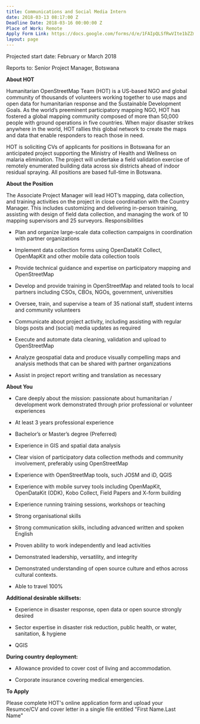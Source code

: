 ```yaml
---
title: Communications and Social Media Intern
date: 2018-03-13 08:17:00 Z
Deadline Date: 2018-03-16 00:00:00 Z
Place of Work: Remote
Apply Form Link: https://docs.google.com/forms/d/e/1FAIpQLSfRwVIte1bZZmPuPAT4_yo_4zqHPqPTOBBBhzZYtWFhBoXvjA/viewform
layout: page
---
```


Projected start date: February or March 2018

Reports to: Senior Project Manager, Botswana

**About HOT**

Humanitarian OpenStreetMap Team (HOT) is a US-based NGO and global community of thousands of volunteers working together to use maps and open data for humanitarian response and the Sustainable Development Goals. As the world’s preeminent participatory mapping NGO, HOT has fostered a global mapping community composed of more than 50,000 people with ground operations in five countries. When major disaster strikes anywhere in the world, HOT rallies this global network to create the maps and data that enable responders to reach those in need.

HOT is soliciting CVs of applicants for positions in Botswana for an anticipated project supporting the Ministry of Health and Wellness on malaria elimination. The project will undertake a field validation exercise of remotely enumerated building data across six districts ahead of indoor residual spraying. All positions are based full-time in Botswana.


**About the Position**

The Associate Project Manager will lead HOT’s mapping, data collection, and training activities on the project in close coordination with the Country Manager. This includes customizing and delivering in-person training, assisting with design of field data collection, and managing the work of 10 mapping supervisors and 25 surveyors.
Responsibilities

* Plan and organize large-scale data collection campaigns in coordination with partner organizations

* Implement data collection forms using OpenDataKit Collect, OpenMapKit and other mobile data collection tools

* Provide technical guidance and expertise on participatory mapping and OpenStreetMap

* Develop and provide training in OpenStreetMap and related tools to local partners including CSOs, CBOs, NGOs, government, universities

* Oversee, train, and supervise a team of 35 national staff, student interns and community volunteers

* Communicate about project activity, including assisting with regular blogs posts and (social) media updates as required

* Execute and automate data cleaning, validation and upload to OpenStreetMap

* Analyze geospatial data and produce visually compelling maps and analysis methods that can be shared with partner organizations

* Assist in project report writing and translation as necessary

**About You**

* Care deeply about the mission: passionate about humanitarian / development work demonstrated through prior professional or volunteer experiences

* At least 3 years professional experience

* Bachelor’s or Master’s degree (Preferred)

* Experience in GIS and spatial data analysis

* Clear vision of participatory data collection methods and community involvement, preferably using OpenStreetMap

* Experience with OpenStreetMap tools, such JOSM and iD, QGIS

* Experience with mobile survey tools including OpenMapKit, OpenDataKit (ODK), Kobo Collect, Field Papers and X-form building

* Experience running training sessions, workshops or teaching

* Strong organisational skills

* Strong communication skills, including advanced written and spoken English

* Proven ability to work independently and lead activities

* Demonstrated leadership, versatility, and integrity

* Demonstrated understanding of open source culture and ethos across cultural contexts.

* Able to travel 100%

**Additional desirable skillsets:**

* Experience in disaster response, open data or open source strongly desired

* Sector expertise in disaster risk reduction, public health, or water, sanitation, & hygiene

* QGIS

**During country deployment:**

* Allowance provided to cover cost of living and accommodation.

* Corporate insurance covering medical emergencies.

**To Apply**

Please complete HOT's online application form and upload your Resumce/CV and cover letter in a single file entitled "First Name.Last Name"

